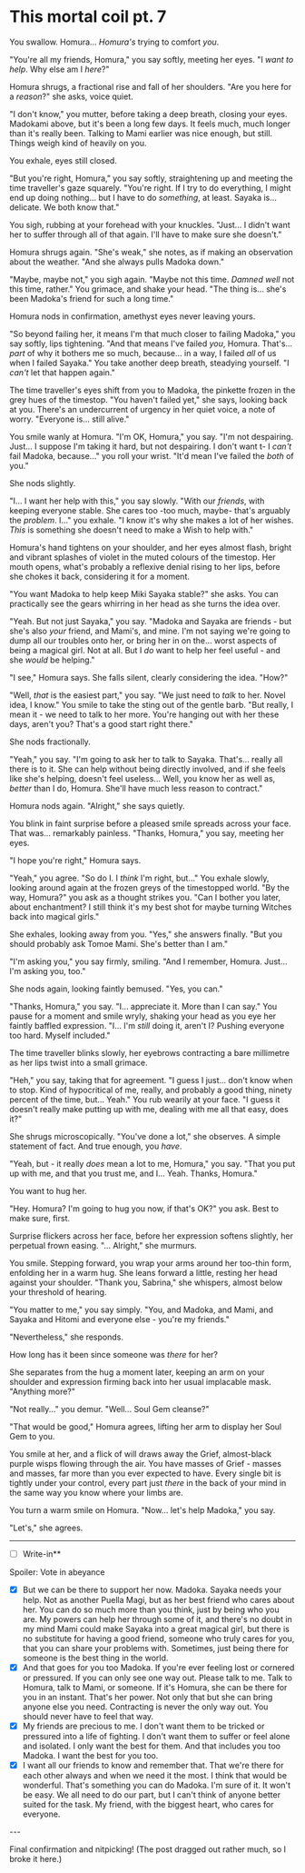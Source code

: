 # This mortal coil pt. 7

You swallow. Homura... *Homura's* trying to comfort *you*.

"You're all my friends, Homura," you say softly, meeting her eyes. "I *want to help*. Why else am I *here*?"

Homura shrugs, a fractional rise and fall of her shoulders. "Are you here for a *reason*?" she asks, voice quiet.

"I don't know," you mutter, before taking a deep breath, closing your eyes. Madokami above, but it's been a long few days. It feels much, much longer than it's really been. Talking to Mami earlier was nice enough, but still. Things weigh kind of heavily on you.

You exhale, eyes still closed.

"But you're right, Homura," you say softly, straightening up and meeting the time traveller's gaze squarely. "You're right. If I try to do everything, I might end up doing nothing... but I have to do *something*, at least. Sayaka is... delicate. We both know that."

You sigh, rubbing at your forehead with your knuckles. "Just... I didn't want her to suffer through all of that again. I'll have to make sure she doesn't."

Homura shrugs again. "She's weak," she notes, as if making an observation about the weather. "And she always pulls Madoka down."

"Maybe, maybe not," you sigh again. "Maybe not this time. *Damned well* not this time, rather." You grimace, and shake your head. "The thing is... she's been Madoka's friend for such a long time."

Homura nods in confirmation, amethyst eyes never leaving yours.

"So beyond failing her, it means I'm that much closer to failing Madoka," you say softly, lips tightening. "And that means I've failed *you*, Homura. That's... *part* of why it bothers me so much, because... in a way, I failed *all* of us when I failed Sayaka." You take another deep breath, steadying yourself. "I *can't* let that happen again."

The time traveller's eyes shift from you to Madoka, the pinkette frozen in the grey hues of the timestop. "You haven't failed yet," she says, looking back at you. There's an undercurrent of urgency in her quiet voice, a note of worry. "Everyone is... still alive."

You smile wanly at Homura. "I'm OK, Homura," you say. "I'm not despairing. Just... I suppose I'm taking it hard, but not despairing. I don't want t- I *can't* fail Madoka, because..." you roll your wrist. "It'd mean I've failed the *both* of you."

She nods slightly.

"I... I want her help with this," you say slowly. "With our *friends*, with keeping everyone stable. She cares too -too much, maybe- that's arguably the *problem*. I..." you exhale. "I know it's why she makes a lot of her wishes. *This* is something she doesn't need to make a Wish to help with."

Homura's hand tightens on your shoulder, and her eyes almost flash, bright and vibrant splashes of violet in the muted colours of the timestop. Her mouth opens, what's probably a reflexive denial rising to her lips, before she chokes it back, considering it for a moment.

"You want Madoka to help keep Miki Sayaka stable?" she asks. You can practically see the gears whirring in her head as she turns the idea over.

"Yeah. But not just Sayaka," you say. "Madoka and Sayaka are friends - but she's also *your* friend, and Mami's, and mine. I'm not saying we're going to dump all our troubles onto her, or bring her in on the... worst aspects of being a magical girl. Not at all. But I *do* want to help her feel useful - and she *would* be helping."

"I see," Homura says. She falls silent, clearly considering the idea. "How?"

"Well, *that* is the easiest part," you say. "We just need to *talk* to her. Novel idea, I know." You smile to take the sting out of the gentle barb. "But really, I mean it - we need to talk to her more. You're hanging out with her these days, aren't you? That's a good start right there."

She nods fractionally.

"Yeah," you say. "I'm going to ask her to talk to Sayaka. That's... really all there is to it. She can help without being directly involved, and if she feels like she's helping, doesn't feel useless... Well, you know her as well as, *better* than I do, Homura. She'll have much less reason to contract."

Homura nods again. "Alright," she says quietly.

You blink in faint surprise before a pleased smile spreads across your face. That was... remarkably painless. "Thanks, Homura," you say, meeting her eyes.

"I hope you're right," Homura says.

"Yeah," you agree. "So do I. I *think* I'm right, but..." You exhale slowly, looking around again at the frozen greys of the timestopped world. "By the way, Homura?" you ask as a thought strikes you. "Can I bother you later, about enchantment? I still think it's my best shot for maybe turning Witches back into magical girls."

She exhales, looking away from you. "Yes," she answers finally. "But you should probably ask Tomoe Mami. She's better than I am."

"I'm asking you," you say firmly, smiling. "And I remember, Homura. Just... I'm asking you, too."

She nods again, looking faintly bemused. "Yes, you can."

"Thanks, Homura," you say. "I... appreciate it. More than I can say." You pause for a moment and smile wryly, shaking your head as you eye her faintly baffled expression. "I... I'm *still* doing it, aren't I? Pushing everyone too hard. Myself included."

The time traveller blinks slowly, her eyebrows contracting a bare millimetre as her lips twist into a small grimace.

"Heh," you say, taking that for agreement. "I guess I just... don't know when to stop. Kind of hypocritical of me, really, and probably a good thing, ninety percent of the time, but... Yeah." You rub wearily at your face. "I guess it doesn't really make putting up with me, dealing with me all that easy, does it?"

She shrugs microscopically. "You've done a lot," she observes. A simple statement of fact. And true enough, you *have*.

"Yeah, but - it really *does* mean a lot to me, Homura," you say. "That you put up with me, and that you trust me, and I... Yeah. Thanks, Homura."

You want to hug her.

"Hey. Homura? I'm going to hug you now, if that's OK?" you ask. Best to make sure, first.

Surprise flickers across her face, before her expression softens slightly, her perpetual frown easing. "... Alright," she murmurs.

You smile. Stepping forward, you wrap your arms around her too-thin form, enfolding her in a warm hug. She leans forward a little, resting her head against your shoulder. "Thank you, Sabrina," she whispers, almost below your threshold of hearing.

"You matter to me," you say simply. "You, and Madoka, and Mami, and Sayaka and Hitomi and everyone else - you're my friends."

"Nevertheless," she responds.

How long has it been since someone was *there* for her?

She separates from the hug a moment later, keeping an arm on your shoulder and expression firming back into her usual implacable mask. "Anything more?"

"Not really..." you demur. "Well... Soul Gem cleanse?"

"That would be good," Homura agrees, lifting her arm to display her Soul Gem to you.

You smile at her, and a flick of will draws away the Grief, almost-black purple wisps flowing through the air. You have masses of Grief - masses and masses, far more than you ever expected to have. Every single bit is tightly under your control, every part just *there* in the back of your mind in the same way you know where your limbs are.

You turn a warm smile on Homura. "Now\... let's help Madoka," you say.

"Let's," she agrees.

---

- [ ] Write-in**

Spoiler: Vote in abeyance

- [x] But we can be there to support her now. Madoka. Sayaka needs your help. Not as another Puella Magi, but as her best friend who cares about her. You can do so much more than you think, just by being who you are. My powers can help her through some of it, and there's no doubt in my mind Mami could make Sayaka into a great magical girl, but there is no substitute for having a good friend, someone who truly cares for you, that you can share your problems with. Sometimes, just being there for someone is the best thing in the world.
- [x] And that goes for you too Madoka. If you're ever feeling lost or cornered or pressured. If you can only see one way out. Please talk to me. Talk to Homura, talk to Mami, or someone. If it's Homura, she can be there for you in an instant. That's her power. Not only that but she can bring anyone else you need. Contracting is never the only way out. You should never have to feel that way.
- [x] My friends are precious to me. I don't want them to be tricked or pressured into a life of fighting. I don't want them to suffer or feel alone and isolated. I only want the best for them. And that includes you too Madoka. I want the best for you too.
- [x] I want all our friends to know and remember that. That we're there for each other always and when we need it the most. I think that would be wonderful. That's something you can do Madoka. I'm sure of it. It won't be easy. We all need to do our part, but I can't think of anyone better suited for the task. My friend, with the biggest heart, who cares for everyone.

---​

Final confirmation and nitpicking! (The post dragged out rather much, so I broke it here.)
